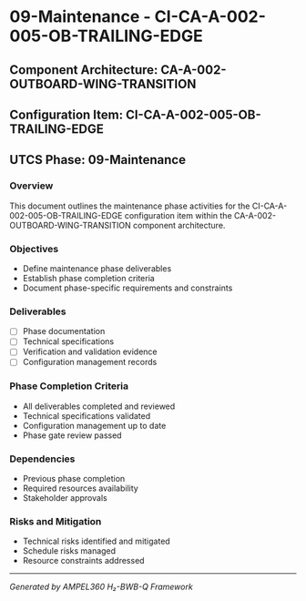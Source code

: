 # 09-Maintenance - CI-CA-A-002-005-OB-TRAILING-EDGE

## Component Architecture: CA-A-002-OUTBOARD-WING-TRANSITION
## Configuration Item: CI-CA-A-002-005-OB-TRAILING-EDGE
## UTCS Phase: 09-Maintenance

### Overview
This document outlines the maintenance phase activities for the CI-CA-A-002-005-OB-TRAILING-EDGE configuration item within the CA-A-002-OUTBOARD-WING-TRANSITION component architecture.

### Objectives
- Define maintenance phase deliverables
- Establish phase completion criteria
- Document phase-specific requirements and constraints

### Deliverables
- [ ] Phase documentation
- [ ] Technical specifications
- [ ] Verification and validation evidence
- [ ] Configuration management records

### Phase Completion Criteria
- All deliverables completed and reviewed
- Technical specifications validated
- Configuration management up to date
- Phase gate review passed

### Dependencies
- Previous phase completion
- Required resources availability
- Stakeholder approvals

### Risks and Mitigation
- Technical risks identified and mitigated
- Schedule risks managed
- Resource constraints addressed

---
*Generated by AMPEL360 H₂-BWB-Q Framework*
